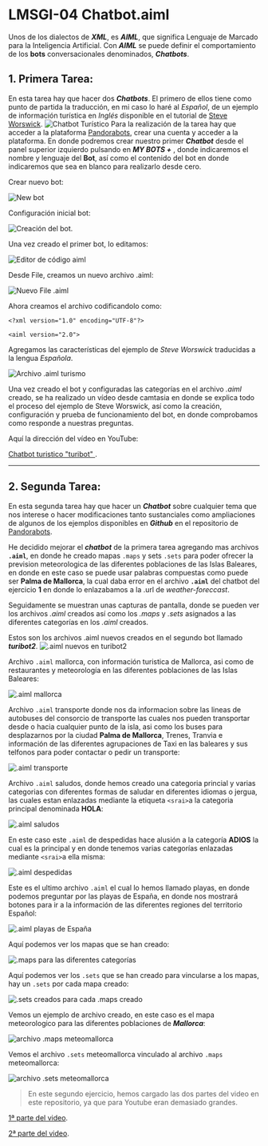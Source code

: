 # LMSGI-04 Chatbot.aiml

Unos de los dialectos de ***XML***, es ***AIML***, que significa Lenguaje de Marcado para la Inteligencia Artificial.
Con ***AIML*** se puede definir el comportamiento de los **bots** conversacionales denominados, ***Chatbots***.

 ## 1. Primera Tarea:
En esta tarea hay que hacer dos ***Chatbots***. El primero de ellos tiene como punto de partida la traducción, en mi caso lo haré al _Español_, de un ejemplo de información turística en _Inglés_ disponible en el tutorial de [Steve Worswick](https://medium.com/pandorabots-blog/aiml-tutorial-creating-a-context-aware-multi-functional-chatbot-e5e82c027a6a).
![Chatbot Turístico](https://github.com/andreshmb/LMSGI-04.github.io/blob/master/img/aiml-tutorial-steve-worswick.jpg)
Para la realización de la tarea hay que acceder a la plataforma [Pandorabots](https://home.pandorabots.com/home.html), crear una cuenta y acceder a la plataforma. En donde podremos crear nuestro primer ***Chatbot*** desde el panel superior izquierdo pulsando en ***MY BOTS +*** , donde indicaremos el nombre y lenguaje del **Bot**, así como el contenido del bot en donde indicaremos que sea en blanco para realizarlo desde cero.

Crear nuevo bot:


![New bot](https://github.com/andreshmb/LMSGI-04.github.io/blob/master/img/crear-bot.jpg)

Configuración inicial bot:


![Creación del bot](https://github.com/andreshmb/LMSGI-04.github.io/blob/master/img/crear-bot-turistico-simple.jpg).

Una vez creado el primer bot, lo editamos:

![Editor de código aiml](https://github.com/andreshmb/LMSGI-04.github.io/blob/master/img/editar-bot-code-editor.jpg)


Desde File, creamos un nuevo archivo .aiml:

![Nuevo File .aiml](https://github.com/andreshmb/LMSGI-04.github.io/blob/master/img/file-new-aiml.jpg)


Ahora creamos el archivo codificandolo como:

 `<?xml version="1.0" encoding="UTF-8"?>`

  `<aiml version="2.0">`

Agregamos las características del ejemplo de _Steve Worswick_ traducidas a la lengua _Española_.



![Archivo .aiml turismo](https://github.com/andreshmb/LMSGI-04.github.io/blob/master/img/aiml-turismo.jpg)

Una vez creado el bot y configuradas las categorías en el archivo _.aiml_ creado, se ha realizado un vídeo desde camtasia en donde se explica todo el proceso del ejemplo de Steve Worswick, así como la creación, configuración y prueba de funcionamiento del bot, en donde comprobamos como responde a nuestras preguntas.

Aquí la dirección del vídeo en YouTube:

[Chatbot turistico "turibot" ](https://www.youtube.com/watch?v=q4npW5NG2qE).

---


## 2. Segunda Tarea:
En esta segunda tarea hay que hacer un ***Chatbot*** sobre cualquier tema que nos interese o hacer modificaciones tanto sustanciales como ampliaciones de algunos de los ejemplos disponibles en ***Github*** en el repositorio de [Pandorabots](https://github.com/pandorabots/free-AIML).

He decidido mejorar el ***chatbot*** de la primera tarea agregando mas archivos **`.aiml`**, en donde he creado mapas `.maps` y sets `.sets` para poder ofrecer la prevision meteorologica de las diferentes poblaciones de las Islas Baleares, en donde en este caso se puede usar palabras compuestas como puede ser **Palma de Mallorca**, la cual daba error en el archivo **`.aiml`** del chatbot del ejercicio **1** en donde lo enlazabamos a la .url de *weather-foreccast*.

Seguidamente se muestran unas capturas de pantalla, donde se pueden ver los archivos *.aiml* creados así como los *.maps* y *.sets* asignados a las diferentes categorías en los *.aiml* creados.

Estos son los archivos .aiml nuevos creados en el segundo bot llamado ***turibot2***.
![`.aiml` nuevos en turibot2](https://github.com/andreshmb/LMSGI-04.github.io/blob/master/img/turibot2-aiml-nuevos1.jpg)

Archivo `.aiml` mallorca, con información turistica de Mallorca, asi como de restaurantes y meteorología en las diferentes poblaciones de las Islas Baleares:

![`.aiml` mallorca](https://github.com/andreshmb/LMSGI-04.github.io/blob/master/img/turibot2-aiml-mallorca.jpg)

Archivo `.aiml` transporte donde nos da informacion sobre las lineas de autobuses del consorcio de transporte las cuales nos pueden transportar desde o hacia cualquier punto de la isla, asi como los buses para desplazarnos por la ciudad **Palma de Mallorca**, Trenes, Tranvia e información de las diferentes agrupaciones de Taxi en las baleares y sus telfonos para poder contactar o pedir un transporte: 

![`.aiml` transporte](https://github.com/andreshmb/LMSGI-04.github.io/blob/master/img/turibot2-aiml-transporte-uso-maps-y-sets.jpg)

Archivo `.aiml` saludos, donde hemos creado una categoria princial y varias categorias con diferentes formas de saludar en diferentes idiomas o jergua, las cuales estan enlazadas mediante la etiqueta `<srai>`a la categoria principal denominada **HOLA**:

![`.aiml` saludos](https://github.com/andreshmb/LMSGI-04.github.io/blob/master/img/turibot2-aiml-saludos.jpg)
 
En este caso este `.aiml` de despedidas hace alusión a la categoría **ADIOS** la cual es la principal y en donde tenemos varias categorías enlazadas mediante `<srai>`a ella misma:

![`.aiml` despedidas](https://github.com/andreshmb/LMSGI-04.github.io/blob/master/img/turibot2-aiml-despedidas.jpg)

Este es el ultimo archivo `.aiml` el cual lo hemos llamado playas, en donde podemos preguntar por las playas de España, en donde nos mostrará botones para ir a la información de las diferentes regiones del territorio Español:

![`.aiml` playas de España](https://github.com/andreshmb/LMSGI-04.github.io/blob/master/img/turibot2-aiml-playas-todo-espa%C3%B1a.jpg)

Aquí podemos ver los mapas que se han creado:

![`.maps` para las diferentes categorías](https://github.com/andreshmb/LMSGI-04.github.io/blob/master/img/turibot2-aiml-maps-creados.jpg)

Aquí podemos ver los `.sets` que se han creado para vincularse a los mapas, hay un `.sets` por cada mapa creado:

![`.sets` creados para cada `.maps` creado](https://github.com/andreshmb/LMSGI-04.github.io/blob/master/img/turibot2-aiml-sets-creados.jpg)

Vemos un ejemplo de archivo creado, en este caso es el mapa meteorologico para las diferentes poblaciones de ***Mallorca***:

![archivo `.maps` meteomallorca](https://github.com/andreshmb/LMSGI-04.github.io/blob/master/img/turibot2-maps-meteomallorca.jpg)

Vemos el archivo `.sets` meteomallorca vinculado al archivo `.maps` meteomallorca:

![archivo `.sets` meteomallorca](https://github.com/andreshmb/LMSGI-04.github.io/blob/master/img/turibot2-sets-meteomallorca.jpg)


>En este segundo ejercicio, hemos cargado las dos partes del video en este repositorio, ya que para Youtube eran demasiado grandes.


[1ª parte del video](https://github.com/andreshmb/LMSGI-04.github.io/blob/master/video-mp4/turibot2-1/turibot2-1.mp4).


[2ª parte del video](https://github.com/andreshmb/LMSGI-04.github.io/blob/master/video-mp4/turibot2-2/turibot2-2.mp4).


<!--stackedit_data:
eyJoaXN0b3J5IjpbLTk0NjU3OTE2MywtNDQwOTMwNTE5LDQyND
E0MDE0NiwtMTE3MjM4NjQ2NiwtMjAxODQzNzA5NCwtOTg3MTI3
OTcyLDE2OTcxMDg2NzcsNjU3Mjk2MDUzLDQyNTcyNDk4LDk4MT
AxNDEwNl19
-->
